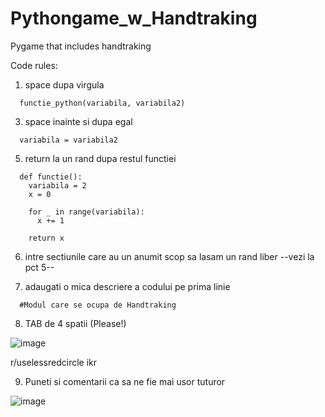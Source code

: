 # Pythongame_w_Handtraking

Pygame that includes handtraking

Code rules:

1. space dupa virgula 
```
  functie_python(variabila, variabila2)
```
3. space inainte si dupa egal
```
  variabila = variabila2
```  
5. return la un rand dupa restul functiei
```
  def functie():
    variabila = 2
    x = 0
    
    for _ in range(variabila):
      x += 1
      
    return x    
```    
6. intre sectiunile care au un anumit scop sa lasam un rand liber
  --vezi la pct 5--

7. adaugati o mica descriere a codului pe prima linie
```  
  #Modul care se ocupa de Handtraking
```  
8. TAB de 4 spatii (Please!)

![image](https://user-images.githubusercontent.com/62753923/146671429-08d0eead-7b98-4572-99ef-646f1add4993.png)

r/uselessredcircle ikr

9. Puneti si comentarii ca sa ne fie mai usor tuturor

![image](https://user-images.githubusercontent.com/62753923/146671619-ab1cf292-daa4-4a45-84d3-3ac4189f20dd.png)

  








